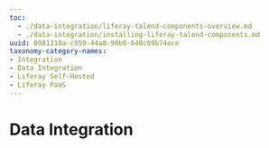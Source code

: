 ```yaml
---
toc:
  - ./data-integration/liferay-talend-components-overview.md
  - ./data-integration/installing-liferay-talend-components.md
uuid: 0981318a-c959-44a8-90b0-640c69b74ece
taxonomy-category-names:
- Integration
- Data Integration
- Liferay Self-Hosted
- Liferay PaaS
---
```

# Data Integration
